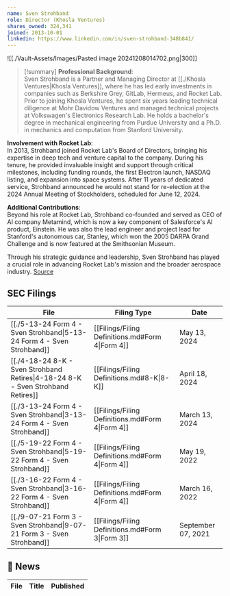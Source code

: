 ```yaml
---
name: Sven Strohband
role: Director (Khosla Ventures)
shares_owned: 324,341
joined: 2013-10-01
linkedin: https://www.linkedin.com/in/sven-strohband-348b841/
---
```


![[./Vault-Assets/Images/Pasted image 20241208014702.png|300]]

>[!summary]
**Professional Background**:  
Sven Strohband is a Partner and Managing Director at [[./Khosla Ventures|Khosla Ventures]], where he has led early investments in companies such as Berkshire Grey, GitLab, Hermeus, and Rocket Lab. Prior to joining Khosla Ventures, he spent six years leading technical diligence at Mohr Davidow Ventures and managed technical projects at Volkswagen's Electronics Research Lab. He holds a bachelor's degree in mechanical engineering from Purdue University and a Ph.D. in mechanics and computation from Stanford University.
>
**Involvement with Rocket Lab**:  
In 2013, Strohband joined Rocket Lab's Board of Directors, bringing his expertise in deep tech and venture capital to the company. During his tenure, he provided invaluable insight and support through critical milestones, including funding rounds, the first Electron launch, NASDAQ listing, and expansion into space systems. After 11 years of dedicated service, Strohband announced he would not stand for re-election at the 2024 Annual Meeting of Stockholders, scheduled for June 12, 2024. 
>
**Additional Contributions**:  
Beyond his role at Rocket Lab, Strohband co-founded and served as CEO of AI company Metamind, which is now a key component of Salesforce's AI product, Einstein. He was also the lead engineer and project lead for Stanford's autonomous car, Stanley, which won the 2005 DARPA Grand Challenge and is now featured at the Smithsonian Museum.
>
Through his strategic guidance and leadership, Sven Strohband has played a crucial role in advancing Rocket Lab's mission and the broader aerospace industry.
[Source](https://www.rocketlabusa.com/about/team/)


## SEC Filings
| File                                                                                               | Filing Type                                      | Date               |
| -------------------------------------------------------------------------------------------------- | ------------------------------------------------ | ------------------ |
| [[./5-13-24 Form 4 - Sven Strohband\|5-13-24 Form 4 - Sven Strohband]]        | [[Filings/Filing Definitions.md#Form 4\|Form 4]] | May 13, 2024       |
| [[./4-18-24 8-K - Sven Strohband Retires\|4-18-24 8-K - Sven Strohband Retires]] | [[Filings/Filing Definitions.md#8-K\|8-K]]       | April 18, 2024     |
| [[./3-13-24 Form 4 - Sven Strohband\|3-13-24 Form 4 - Sven Strohband]]        | [[Filings/Filing Definitions.md#Form 4\|Form 4]] | March 13, 2024     |
| [[./5-19-22 Form 4 - Sven Strohband\|5-19-22 Form 4 - Sven Strohband]]        | [[Filings/Filing Definitions.md#Form 4\|Form 4]] | May 19, 2022       |
| [[./3-16-22 Form 4 - Sven Strohband\|3-16-22 Form 4 - Sven Strohband]]        | [[Filings/Filing Definitions.md#Form 4\|Form 4]] | March 16, 2022     |
| [[./9-07-21 Form 3 - Sven Strohband\|9-07-21 Form 3 - Sven Strohband]]        | [[Filings/Filing Definitions.md#Form 3\|Form 3]] | September 07, 2021 |


## 📰 News
| File | Title | Published |
| ---- | ----- | --------- |

